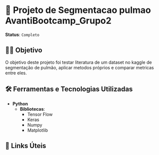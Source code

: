 # 🏦 Projeto de Segmentacao pulmao AvantiBootcamp_Grupo2

**Status**: `Completo`

## 🧑‍💻 Objetivo
O objetivo deste projeto foi testar literatura de um dataset no kaggle de segmentação de pulmão, aplicar metodos próprios e comparar metricas entre eles.

## 🛠️ Ferramentas e Tecnologias Utilizadas
- **Python**
  - **Bibliotecas**:
    - Tensor Flow
    - Keras
    - Numpy
    - Matplotlib

## 🚀 Links Úteis


